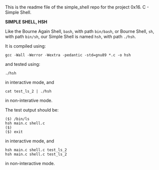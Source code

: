 This is the readme file of the simple\_shell repo for the project 0x16. C - Simple Shell. 


**SIMPLE SHELL, HSH**

Like the Bourne Again Shell, `bash`, with path `bin/bash`, or
Bourne Shell, `sh`, with path `bin/sh`,
our Simple Shell is named `hsh`, with path `./hsh`.

It is compiled using:

	gcc -Wall -Werror -Wextra -pedantic -std=gnu89 *.c -o hsh

and tested using:

	./hsh

in interactive mode, and

	cat test_ls_2 | ./hsh

in non-interative mode.

The test output should be:

	($) /bin/ls
	hsh main.c shell.c
	($)
	($) exit

in interactive mode, and

	hsh main.c shell.c test_ls_2
	hsh main.c shell.c test_ls_2

in non-interactive mode.
